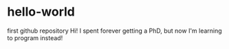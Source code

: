 # hello-world
first github repository
Hi! I spent forever getting a PhD, but now I'm learning to program instead!
